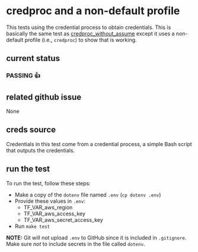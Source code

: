 # credproc and a non-default profile
This tests using the credential process to obtain credentials. This is basically the same test as [credproc_without_assume](../credproc_without_assume) except it uses a non-default profile (i.e., `credproc`) to show that is working.

## current status
### PASSING :+1:

## related github issue
None

## creds source
Credentials in this test come from a credential process, a simple Bash script that outputs the credentials.

## run the test

To run the test, follow these steps:

* Make a copy of the `dotenv` file named `.env` (`cp dotenv .env`)
* Provide these values in `.env`:
    * TF_VAR_aws_region
    * TF_VAR_aws_access_key
    * TF_VAR_aws_secret_access_key
* Run `make test`

**NOTE:** Git will not upload `.env` to GitHub since it is included in `.gitignore`. Make sure _not_ to include secrets in the file called `dotenv`.
